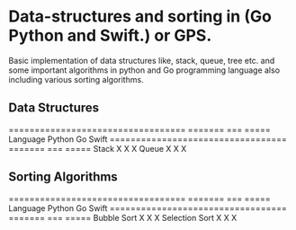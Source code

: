 # Data-structures and sorting in (Go Python and Swift.) or GPS.

Basic implementation of data structures like, stack, queue, tree etc. and some important algorithms in python and Go programming language also including various sorting algorithms.


Data Structures
---------------

================================== ======= === =====
Language                           Python  Go  Swift
================================== ======= === =====
Stack                              X       X   X
Queue                              X       X   X


Sorting Algorithms
------------------

================================== ======= === =====
Language                           Python  Go  Swift
================================== ======= === =====
Bubble Sort                        X       X   X
Selection Sort                     X       X   X
